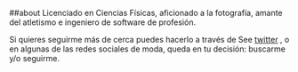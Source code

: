 ##about
Licenciado en Ciencias Físicas, aficionado a la fotografía, amante del atletismo e ingeniero de software de profesión.

Si quieres seguirme más de cerca puedes hacerlo a través de See [twitter](https://twitter.com/runando) , o en algunas de las redes sociales de moda, queda en tu decisión: buscarme y/o seguirme.

